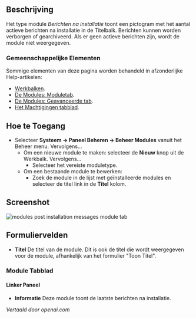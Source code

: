 <!-- Filename: Help4.x:Admin_Modules:_Post_Installation_Messages  / Display title: Modules: Berichten na installatie -->

## Beschrijving

Het type module *Berichten na installatie* toont een pictogram met het aantal actieve berichten na installatie in de Titelbalk. Berichten kunnen worden verborgen of gearchiveerd. Als er geen actieve berichten zijn, wordt de module niet weergegeven.

### Gemeenschappelijke Elementen

Sommige elementen van deze pagina worden behandeld in afzonderlijke Help-artikelen:

* [Werkbalken](jdocmanual?article=help/common-elements/toolbars).
* [De Modules: Moduletab](jdocmanual?article=help/modules/modules-module-tab).
* [De Modules: Geavanceerde tab](jdocmanual?article=help/modules/modules-advanced-tab).
* [Het Machtigingen tabblad](jdocmanual?article=help/common-elements/edit-permissions).

## Hoe te Toegang

- Selecteer **Systeem → Paneel Beheren → Beheer Modules** vanuit het
  Beheer menu. Vervolgens...
  - Om een nieuwe module te maken: selecteer de **Nieuw** knop uit de Werkbalk. Vervolgens...
    - Selecteer het vereiste moduletype.
  - Om een bestaande module te bewerken:
    - Zoek de module in de lijst met geïnstalleerde modules en selecteer de
      titel link in de **Titel** kolom.

## Screenshot

![modules post installation messages module tab](../../../nl/images/modules-admin/modules-post-installation-messages-module-tab.png)

## Formuliervelden

- **Titel** De titel van de module. Dit is ook de titel die wordt weergegeven
  voor de module, afhankelijk van het formulier "Toon Titel".

### Module Tabblad

#### Linker Paneel

- **Informatie** Deze module toont de laatste berichten na installatie.

*Vertaald door openai.com*

